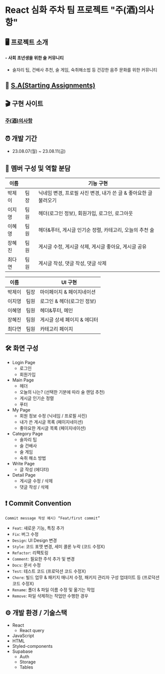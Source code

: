 # React 심화 주차 팀 프로젝트 "주(酒)의사항"

## 🖥️ 프로젝트 소개

#### - 사회 초년생을 위한 술 커뮤니티

- 술자리 팁, 건배사 추천, 술 게임, 숙취해소법 등 건강한 음주 문화를 위한 커뮤니티

## 📕 [S.A(Starting Assignments)](https://www.notion.so/5e115ec1634b4af9a51cb951e7a1cd4f)

## 🎬 구현 사이트

### [주(酒)의사항](https://drink-cautions.vercel.app/)

## ⏰ 개발 기간

- 23.08.07(월) ~ 23.08.11(금)

## 👤 멤버 구성 및 역할 분담

| 이름   |      | 기능 구현                                                        |
| ------ | ---- | ---------------------------------------------------------------- |
| 박제이 | 팀장 | 닉네임 변경, 프로필 사진 변경, 내가 쓴 글 & 좋아요한 글 불러오기 |
| 이지영 | 팀원 | 헤더(로그인 정보), 회원가입, 로그인, 로그아웃                    |
| 이혜영 | 팀원 | 헤더&푸터, 게시글 인기순 정렬, 카테고리, 오늘의 추천 술          |
| 장혜진 | 팀원 | 게시글 수정, 게시글 삭제, 게시글 좋아요, 게시글 공유             |
| 최다연 | 팀원 | 게시글 작성, 댓글 작성, 댓글 삭제                                |

| 이름   |      | UI 구현                     |
| ------ | ---- | --------------------------- |
| 박제이 | 팀장 | 마이페이지 & 페이지네이션   |
| 이지영 | 팀원 | 로그인 & 헤더(로그인 정보)  |
| 이혜영 | 팀원 | 헤더&푸터, 메인             |
| 장혜진 | 팀원 | 게시글 상세 페이지 & 에디터 |
| 최다연 | 팀원 | 카테고리 페이지             |

## 🛠️ 화면 구성

- Login Page
  - 로그인
  - 회원가입
- Main Page
  - 헤더
  - 오늘의 나는? (선택한 기분에 따라 술 랜덤 추천)
  - 게시글 인기순 정렬
  - 푸터
- My Page
  - 회원 정보 수정 (닉네임 / 프로필 사진)
  - 내가 쓴 게시글 목록 (페이지네이션)
  - 좋아요한 게시글 목록 (페이지네이션)
- Category Page
  - 술자리 팁
  - 술 건배사
  - 술 게임
  - 숙취 해소 방법
- Write Page
  - 글 작성 (에디터)
- Detail Page
  - 게시글 수정 / 삭제
  - 댓글 작성 / 삭제

## ❗ Commit Convention

`Commit message 작성 예시) “Feat/first commit”`

- `Feat`: 새로운 기능, 특징 추가
- `Fix`: 버그 수정
- `Design`: UI Design 변경
- `Style`: 코드 포맷 변경, 세미 콜론 누락 (코드 수정X)
- `Refactor`: 리팩토링
- `Comment`: 필요한 주석 추가 및 변경
- `Docs`: 문서 수정
- `Test`: 테스트 코드 (프로덕션 코드 수정X)
- `Chore`: 빌드 업무 & 패키지 매니저 수정, 패키지 관리자 구성 업데이트 등 (프로덕션 코드 수정X)
- `Rename`: 폴더 & 파일 이름 수정 및 옮기는 작업
- `Remove`: 파일 삭제하는 작업만 수행한 경우

## ⚙️ 개발 환경 / 기술스택

- React
  - React query
- JavaScript
- HTML
- Styled-components
- Supabase
  - Auth
  - Storage
  - Tables
